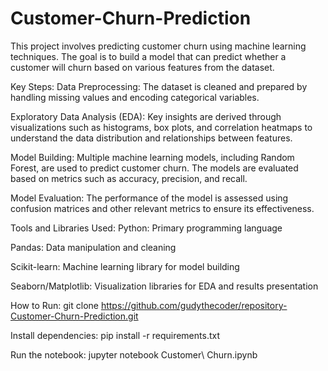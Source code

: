 # Customer-Churn-Prediction
This project involves predicting customer churn using machine learning techniques. The goal is to build a model that can predict whether a customer will churn based on various features from the dataset.

Key Steps:
Data Preprocessing: The dataset is cleaned and prepared by handling missing values and encoding categorical variables.

Exploratory Data Analysis (EDA): Key insights are derived through visualizations such as histograms, box plots, and correlation heatmaps to understand the data distribution and relationships between features.

Model Building: Multiple machine learning models, including Random Forest, are used to predict customer churn. The models are evaluated based on metrics such as accuracy, precision, and recall.

Model Evaluation: The performance of the model is assessed using confusion matrices and other relevant metrics to ensure its effectiveness.

Tools and Libraries Used:
Python: Primary programming language

Pandas: Data manipulation and cleaning

Scikit-learn: Machine learning library for model building

Seaborn/Matplotlib: Visualization libraries for EDA and results presentation

How to Run:
git clone https://github.com/gudythecoder/repository-Customer-Churn-Prediction.git

Install dependencies:
pip install -r requirements.txt

Run the notebook:
jupyter notebook Customer\ Churn.ipynb
